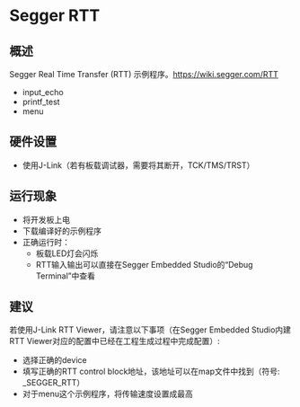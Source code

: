 #  Segger RTT

## 概述

Segger Real Time Transfer (RTT) 示例程序。https://wiki.segger.com/RTT
- input_echo
- printf_test
- menu

## 硬件设置
- 使用J-Link（若有板载调试器，需要将其断开，TCK/TMS/TRST）

## 运行现象

- 将开发板上电
- 下载编译好的示例程序
- 正确运行时：
  - 板载LED灯会闪烁
  - RTT输入输出可以直接在Segger Embedded Studio的“Debug Terminal”中查看

## 建议

若使用J-Link RTT Viewer，请注意以下事项（在Segger Embedded Studio内建RTT Viewer对应的配置中已经在工程生成过程中完成配置）:
- 选择正确的device
- 填写正确的RTT control block地址，该地址可以在map文件中找到（符号: \_SEGGER\_RTT）
- 对于menu这个示例程序，将传输速度设置成最高
